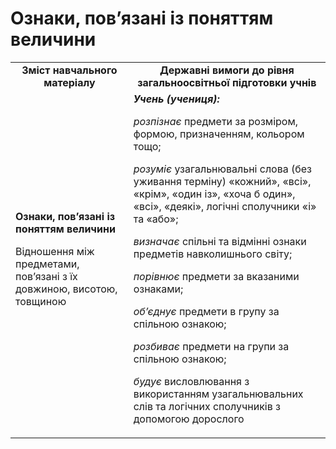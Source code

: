 # Ознаки, пов’язані із поняттям величини

<table>
  <tr>
    <td align="center"><b>Зміст навчального матеріалу<b></td>
    <td align="center"><b>Державні вимоги до рівня загальноосвітньої підготовки учнів</b></td>
  </tr>
  <tr>
    <td style="align:top !important;"><b>Ознаки, пов’язані із поняттям величини</b>
<p>Відношення між предметами, пов’язані з їх довжиною, висотою, товщиною</td>
    <td><i><b>Учень (учениця):</b></i>
<p><i>розпізнає</i> предмети за розміром, формою, призначенням, кольором тощо;
<p><i>розуміє</i> узагальнювальні слова (без уживання терміну) «кожний», «всі», «крім», «один із», «хоча б один», «всі», «деякі», логічні сполучники «і» та «або»; 
<p><i>визначає</i> спільні та відмінні ознаки предметів навколишнього світу;  
<p><i>порівнює</i> предмети за вказаними ознаками;
<p><i>об’єднує</i> предмети в групу за спільною ознакою; 
<p><i>розбиває</i> предмети на групи за спільною ознакою;
<p><i>будує</i> висловлювання з використанням узагальнювальних слів та логічних сполучників з допомогою дорослого</td>
  </tr>
</table>